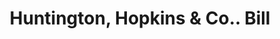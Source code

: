 ---
doi: 10.7916/D8V99M2N
date_other: '1880'
date_other_textual: 1880-1889
form: printed ephemera
genre:
- Invoices
name:
- Huntington, Hopkins & Co.
object_in_context_url: https://biggert.cul.columbia.edu/items/view/ave_biggert_00013
subject_hierarchical_geographic:
- Sacramento, California, United States
subject_name:
- Huntington, Hopkins & Co.
title: Huntington, Hopkins & Co.. Bill
sort_title: Huntington, Hopkins & Co.. Bill
call_number: ave_biggert_00013
coordinates:
- 38.55555555555555,-121.46888888888888
pid: ave_biggert_00013
identifiers: ave_biggert_00013
thumbnail: https://derivativo-2.library.columbia.edu/iiif/2/ldpd:342905/full/!256,256/0/native.jpg
permalink: /biggert/ave_biggert_00013/
layout: iiif-image-page
---